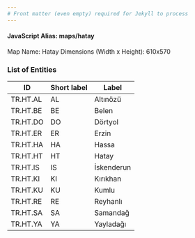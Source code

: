 ```yaml
---
# Front matter (even empty) required for Jekyll to process
---
```


#### JavaScript Alias: maps/hatay

Map Name: Hatay
Dimensions (Width x Height): 610x570





### List of Entities

ID | Short label | Label
---|---|---|
TR.HT.AL | AL | Altınözü
TR.HT.BE | BE | Belen
TR.HT.DO | DO | Dörtyol
TR.HT.ER | ER | Erzin
TR.HT.HA | HA | Hassa
TR.HT.HT | HT | Hatay
TR.HT.IS | IS | İskenderun
TR.HT.KI | KI | Kırıkhan
TR.HT.KU | KU | Kumlu
TR.HT.RE | RE | Reyhanlı
TR.HT.SA | SA | Samandağ
TR.HT.YA | YA | Yayladağı